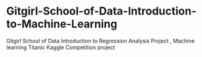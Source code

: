 # Gitgirl-School-of-Data-Introduction-to-Machine-Learning
Gitgirl School of Data Introduction to Regression Analysis Project , Machine learning Titanic Kaggle Competition project
